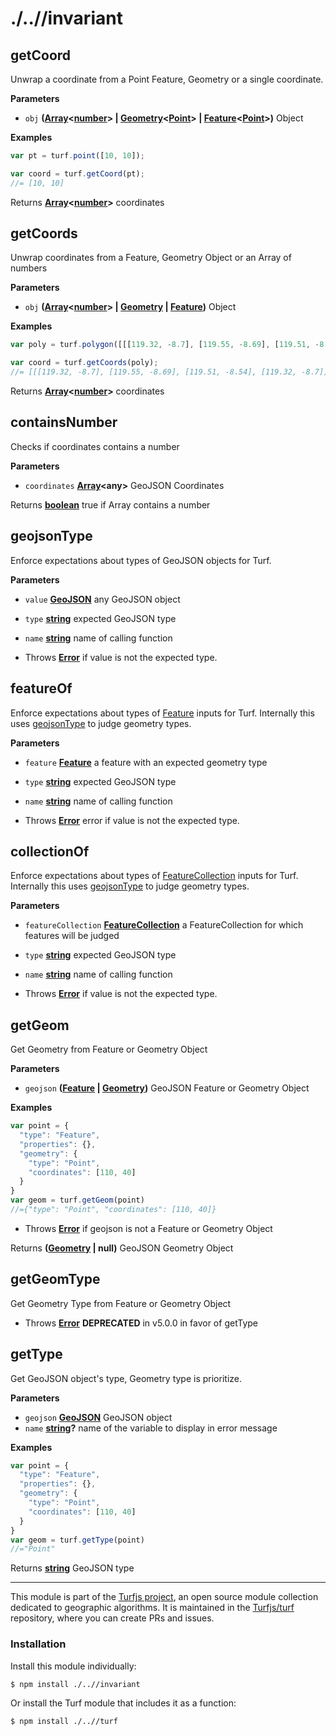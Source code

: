 # ./..//invariant

<!-- Generated by documentation.js. Update this documentation by updating the source code. -->

## getCoord

Unwrap a coordinate from a Point Feature, Geometry or a single coordinate.

**Parameters**

-   `obj` **([Array](https://developer.mozilla.org/en-US/docs/Web/JavaScript/Reference/Global_Objects/Array)&lt;[number](https://developer.mozilla.org/en-US/docs/Web/JavaScript/Reference/Global_Objects/Number)> | [Geometry](http://geojson.org/geojson-spec.html#geometry)&lt;[Point](http://geojson.org/geojson-spec.html#point)> | [Feature](http://geojson.org/geojson-spec.html#feature-objects)&lt;[Point](http://geojson.org/geojson-spec.html#point)>)** Object

**Examples**

```javascript
var pt = turf.point([10, 10]);

var coord = turf.getCoord(pt);
//= [10, 10]
```

Returns **[Array](https://developer.mozilla.org/en-US/docs/Web/JavaScript/Reference/Global_Objects/Array)&lt;[number](https://developer.mozilla.org/en-US/docs/Web/JavaScript/Reference/Global_Objects/Number)>** coordinates

## getCoords

Unwrap coordinates from a Feature, Geometry Object or an Array of numbers

**Parameters**

-   `obj` **([Array](https://developer.mozilla.org/en-US/docs/Web/JavaScript/Reference/Global_Objects/Array)&lt;[number](https://developer.mozilla.org/en-US/docs/Web/JavaScript/Reference/Global_Objects/Number)> | [Geometry](http://geojson.org/geojson-spec.html#geometry) \| [Feature](http://geojson.org/geojson-spec.html#feature-objects))** Object

**Examples**

```javascript
var poly = turf.polygon([[[119.32, -8.7], [119.55, -8.69], [119.51, -8.54], [119.32, -8.7]]]);

var coord = turf.getCoords(poly);
//= [[[119.32, -8.7], [119.55, -8.69], [119.51, -8.54], [119.32, -8.7]]]
```

Returns **[Array](https://developer.mozilla.org/en-US/docs/Web/JavaScript/Reference/Global_Objects/Array)&lt;[number](https://developer.mozilla.org/en-US/docs/Web/JavaScript/Reference/Global_Objects/Number)>** coordinates

## containsNumber

Checks if coordinates contains a number

**Parameters**

-   `coordinates` **[Array](https://developer.mozilla.org/en-US/docs/Web/JavaScript/Reference/Global_Objects/Array)&lt;any>** GeoJSON Coordinates

Returns **[boolean](https://developer.mozilla.org/en-US/docs/Web/JavaScript/Reference/Global_Objects/Boolean)** true if Array contains a number

## geojsonType

Enforce expectations about types of GeoJSON objects for Turf.

**Parameters**

-   `value` **[GeoJSON](http://geojson.org/geojson-spec.html#geojson-objects)** any GeoJSON object
-   `type` **[string](https://developer.mozilla.org/en-US/docs/Web/JavaScript/Reference/Global_Objects/String)** expected GeoJSON type
-   `name` **[string](https://developer.mozilla.org/en-US/docs/Web/JavaScript/Reference/Global_Objects/String)** name of calling function


-   Throws **[Error](https://developer.mozilla.org/en-US/docs/Web/JavaScript/Reference/Global_Objects/Error)** if value is not the expected type.

## featureOf

Enforce expectations about types of [Feature](http://geojson.org/geojson-spec.html#feature-objects) inputs for Turf.
Internally this uses [geojsonType](#geojsontype) to judge geometry types.

**Parameters**

-   `feature` **[Feature](http://geojson.org/geojson-spec.html#feature-objects)** a feature with an expected geometry type
-   `type` **[string](https://developer.mozilla.org/en-US/docs/Web/JavaScript/Reference/Global_Objects/String)** expected GeoJSON type
-   `name` **[string](https://developer.mozilla.org/en-US/docs/Web/JavaScript/Reference/Global_Objects/String)** name of calling function


-   Throws **[Error](https://developer.mozilla.org/en-US/docs/Web/JavaScript/Reference/Global_Objects/Error)** error if value is not the expected type.

## collectionOf

Enforce expectations about types of [FeatureCollection](http://geojson.org/geojson-spec.html#feature-collection-objects) inputs for Turf.
Internally this uses [geojsonType](#geojsontype) to judge geometry types.

**Parameters**

-   `featureCollection` **[FeatureCollection](http://geojson.org/geojson-spec.html#feature-collection-objects)** a FeatureCollection for which features will be judged
-   `type` **[string](https://developer.mozilla.org/en-US/docs/Web/JavaScript/Reference/Global_Objects/String)** expected GeoJSON type
-   `name` **[string](https://developer.mozilla.org/en-US/docs/Web/JavaScript/Reference/Global_Objects/String)** name of calling function


-   Throws **[Error](https://developer.mozilla.org/en-US/docs/Web/JavaScript/Reference/Global_Objects/Error)** if value is not the expected type.

## getGeom

Get Geometry from Feature or Geometry Object

**Parameters**

-   `geojson` **([Feature](http://geojson.org/geojson-spec.html#feature-objects) \| [Geometry](http://geojson.org/geojson-spec.html#geometry))** GeoJSON Feature or Geometry Object

**Examples**

```javascript
var point = {
  "type": "Feature",
  "properties": {},
  "geometry": {
    "type": "Point",
    "coordinates": [110, 40]
  }
}
var geom = turf.getGeom(point)
//={"type": "Point", "coordinates": [110, 40]}
```

-   Throws **[Error](https://developer.mozilla.org/en-US/docs/Web/JavaScript/Reference/Global_Objects/Error)** if geojson is not a Feature or Geometry Object

Returns **([Geometry](http://geojson.org/geojson-spec.html#geometry) | null)** GeoJSON Geometry Object

## getGeomType

Get Geometry Type from Feature or Geometry Object

-   Throws **[Error](https://developer.mozilla.org/en-US/docs/Web/JavaScript/Reference/Global_Objects/Error)** **DEPRECATED** in v5.0.0 in favor of getType

## getType

Get GeoJSON object's type, Geometry type is prioritize.

**Parameters**

-   `geojson` **[GeoJSON](http://geojson.org/geojson-spec.html#geojson-objects)** GeoJSON object
-   `name` **[string](https://developer.mozilla.org/en-US/docs/Web/JavaScript/Reference/Global_Objects/String)?** name of the variable to display in error message

**Examples**

```javascript
var point = {
  "type": "Feature",
  "properties": {},
  "geometry": {
    "type": "Point",
    "coordinates": [110, 40]
  }
}
var geom = turf.getType(point)
//="Point"
```

Returns **[string](https://developer.mozilla.org/en-US/docs/Web/JavaScript/Reference/Global_Objects/String)** GeoJSON type

<!-- This file is automatically generated. Please don't edit it directly:
if you find an error, edit the source file (likely index.js), and re-run
./scripts/generate-readmes in the turf project. -->

---

This module is part of the [Turfjs project](http://turfjs.org/), an open source
module collection dedicated to geographic algorithms. It is maintained in the
[Turfjs/turf](https://github.com/Turfjs/turf) repository, where you can create
PRs and issues.

### Installation

Install this module individually:

```sh
$ npm install ./..//invariant
```

Or install the Turf module that includes it as a function:

```sh
$ npm install ./..//turf
```
